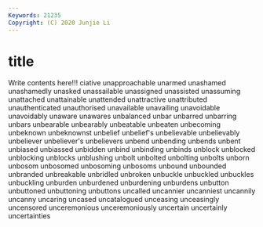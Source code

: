 ```yaml
---
Keywords: 21235
Copyright: (C) 2020 Junjie Li
---
```


# title

Write contents here!!!
ciative 
unapproachable 
unarmed 
unashamed 
unashamedly 
unasked
unassailable 
unassigned 
unassisted 
unassuming 
unattached 
unattainable 
unattended 
unattractive 
unattributed 
unauthenticated
unauthorised 
unavailable 
unavailing 
unavoidable 
unavoidably 
unaware 
unawares 
unbalanced 
unbar 
unbarred
unbarring 
unbars 
unbearable 
unbearably 
unbeatable 
unbeaten 
unbecoming 
unbeknown 
unbeknownst 
unbelief
unbelief's 
unbelievable 
unbelievably 
unbeliever 
unbeliever's 
unbelievers 
unbend 
unbending 
unbends 
unbent
unbiased 
unbiassed 
unbidden 
unbind 
unbinding 
unbinds 
unblock 
unblocked 
unblocking 
unblocks
unblushing 
unbolt 
unbolted 
unbolting 
unbolts 
unborn 
unbosom 
unbosomed 
unbosoming 
unbosoms
unbound 
unbounded 
unbranded 
unbreakable 
unbridled 
unbroken 
unbuckle 
unbuckled 
unbuckles 
unbuckling
unburden 
unburdened 
unburdening 
unburdens 
unbutton 
unbuttoned 
unbuttoning 
unbuttons 
uncalled 
uncannier
uncanniest 
uncannily 
uncanny 
uncaring 
uncased 
uncatalogued 
unceasing 
unceasingly 
uncensored 
unceremonious
unceremoniously 
uncertain 
uncertainly 
uncertainties 
